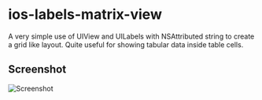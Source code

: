 ios-labels-matrix-view
======================


A very simple use of UIView and UILabels with NSAttributed string to create a grid like layout.
Quite useful for showing tabular data inside table cells.

Screenshot
----------------------
![Screenshot](https://raw.githubusercontent.com/neeks/ios-labels-matrix-view/master/preview.png)
